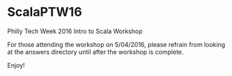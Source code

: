 # ScalaPTW16
Philly Tech Week 2016 Intro to Scala Workshop

For those attending the workshop on 5/04/2016, please refrain from looking at the answers directory until after the workshop is complete.  

Enjoy!
